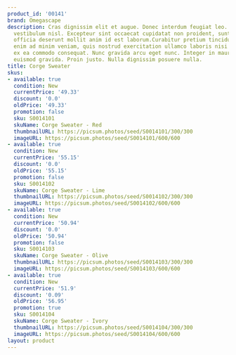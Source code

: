```yaml
---
product_id: '00141'
brand: Omegascape
description: Cras dignissim elit et augue. Donec interdum feugiat leo. Sed posuere
  vestibulum nisl. Excepteur sint occaecat cupidatat non proident, sunt in culpa qui
  officia deserunt mollit anim id est laborum.Curabitur pretium tincidunt lacus. Ut
  enim ad minim veniam, quis nostrud exercitation ullamco laboris nisi ut aliquip
  ex ea commodo consequat. Nunc gravida arcu eget nunc. Integer in mauris eu nibh
  euismod gravida. Proin justo. Nulla dignissim posuere nulla.
title: Corge Sweater
skus:
- available: true
  condition: New
  currentPrice: '49.33'
  discount: '0.0'
  oldPrice: '49.33'
  promotion: false
  sku: S0014101
  skuName: Corge Sweater - Red
  thumbnailURL: https://picsum.photos/seed/S0014101/300/300
  imageURL: https://picsum.photos/seed/S0014101/600/600
- available: true
  condition: New
  currentPrice: '55.15'
  discount: '0.0'
  oldPrice: '55.15'
  promotion: false
  sku: S0014102
  skuName: Corge Sweater - Lime
  thumbnailURL: https://picsum.photos/seed/S0014102/300/300
  imageURL: https://picsum.photos/seed/S0014102/600/600
- available: true
  condition: New
  currentPrice: '50.94'
  discount: '0.0'
  oldPrice: '50.94'
  promotion: false
  sku: S0014103
  skuName: Corge Sweater - Olive
  thumbnailURL: https://picsum.photos/seed/S0014103/300/300
  imageURL: https://picsum.photos/seed/S0014103/600/600
- available: true
  condition: New
  currentPrice: '51.9'
  discount: '0.09'
  oldPrice: '56.95'
  promotion: true
  sku: S0014104
  skuName: Corge Sweater - Ivory
  thumbnailURL: https://picsum.photos/seed/S0014104/300/300
  imageURL: https://picsum.photos/seed/S0014104/600/600
layout: product
---
```


